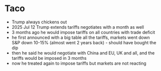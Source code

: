 
# Taco
- Trump always chickens out
- 2025 Jul 12 Trump extends tariffs negotiates with a month as well
- 3 months ago he would impose tariffs on all countries with trade deficit
- he first announced with a big table all the tariffs, markets went down S&P down 10-15% (almost went 2 years back) - should have bought the dip
- then he said he would negotiate with China and EU, UK and all, and the tariffs would be imposed in 3 months
- now he treated again to impose tariffs but markets are not reacting